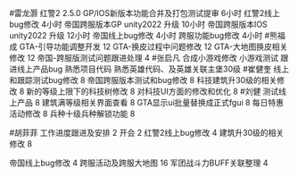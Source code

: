 #雷龙灏 
红警2 2.5.0 GP/IOS新版本功能合并及打包测试提审 6小时
红警2线上bug修改 4小时
帝国跨服版本GP unity2022 升级  10小时
帝国跨服版本IOS unity2022 升级 12小时
帝国线上bug修改  4小时
跨服功能bug修改  4小时
#熊福成 
GTA-引导功能调整开发                                                  12
GTA-换皮过程中问题修改                                              12
GTA-大地图换皮相关修改                                               12
帝国-跨服版测试问题跟进处理                                       4
#张启凡 
合成小游戏修改
小游戏测试
跟进线上产品bug
熟悉项目代码
熟悉英雄代码、及英雄关联主堡30级
#崔健奎 
线上和跟踪测试bug修改  8
帝国跨服版本测试和bug修改 8
科技建筑升30级的相关修改 8
新的等级上限下的科技树修改 8
对科技UI方面的修改和优化 8
#刘健 
测试线上产品	8
建筑满等级相关界面查看	8
GTA显示ui批量替换成正式fgui	8
每日特惠活动修改	8
兵种十级兵种解锁功能	8

#胡菲菲 
工作进度跟进及安排   2
开会 2
红警2线上bug修改      4
建筑升30级的相关修改 8

帝国线上bug修改        4
跨服活动及跨服大地图              16
军团战斗力BUFF关联整理   4